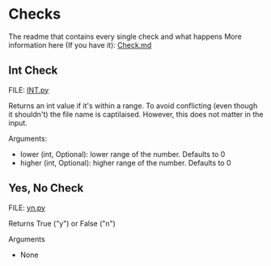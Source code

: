 # Checks

The readme that contains every single check and what happens
More information here (If you have it): [Check.md](../../Documentation/Check.md)

## Int Check

FILE: [INT.py](INT.py)

Returns an int value if it's within a range.
To avoid conflicting (even though it shouldn't) the file name is captilaised. However, this does not matter in the input.

Arguments:

- lower (int, Optional): lower range of the number. Defaults to 0
- higher (int, Optional): higher range of the number. Defaults to 0

## Yes, No Check

FILE: [yn.py](yn.py)

Returns True ("y") or False ("n")

Arguments

- None
